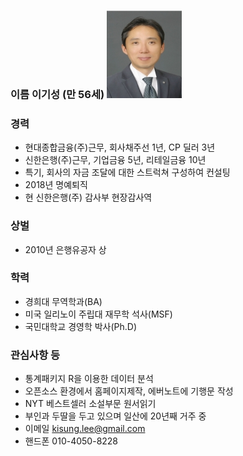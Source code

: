 ### 이름 이기성 (만 56세) ![My helpful screenshot](/assets/picture.myself.jpg)         

### 경력  
* 현대종합금융(주)근무, 회사채주선 1년, CP 딜러 3년  
* 신한은행(주)근무, 기업금융 5년, 리테일금융 10년    
* 특기, 회사의 자금 조달에 대한 스트럭쳐 구성하여 컨설팅    
* 2018년 명예퇴직   
* 현 신한은행(주) 감사부 현장감사역   

### 상벌   
* 2010년 은행유공자 상 

### 학력 
* 경희대 무역학과(BA)    
* 미국 일리노이 주립대 재무학 석사(MSF)    
* 국민대학교 경영학 박사(Ph.D)   

### 관심사항 등   
* 통계패키지 R을 이용한 데이터 분석  
* 오픈소스 환경에서 홈페이지제작, 에버노트에 기행문 작성             
* NYT 베스트셀러 소설부문 원서읽기     
* 부인과 두딸을 두고 있으며 일산에 20년째 거주 중       
* 이메일 kisung.lee@gmail.com
* 핸드폰 010-4050-8228
